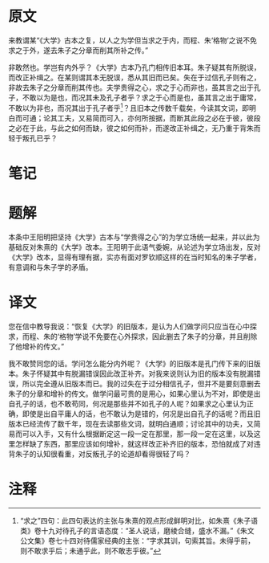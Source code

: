 # 原文
来教谓某“《大学》古本之复，以人之为学但当求之于内，而程、朱‘格物’之说不免求之于外，遂去朱子之分章而削其所补之传。”

非敢然也。学岂有内外乎？《大学》古本乃孔门相传旧本耳。朱子疑其有所脱误，而改正补缉之。在某则谓其本无脱误，悉从其旧而已矣。失在于过信孔子则有之，非故去朱子之分章而削其传也。夫学贵得之心，求之于心而非也，虽其言之出于孔子，不敢以为是也，而况其未及孔子者乎？求之于心而是也，虽其言之出于庸常，不敢以为非也，而况其出于孔子者乎[^1]？且旧本之传数千载矣，今读其文词，即明白而可通；论其工夫，又易简而可入，亦何所按据，而断其此段之必在于彼，彼段之必在于此，与此之如何而缺，彼之如何而补，而遂改正补缉之，无乃重于背朱而轻于叛孔已乎？
# 笔记

# 题解
本条中王阳明把坚持《大学》古本与“学贵得之心”的为学立场统一起来，并以此为基础反对朱熹的《大学》改本。王阳明于此语气委婉，从论述为学立场出发，反对《大学》改本，显得有理有据，实亦有面对罗钦顺这样的在当时知名的朱子学者，有意调和与朱子学的矛盾。
# 译文
您在信中教导我说：“恢复《大学》的旧版本，是认为人们做学问只应当在心中探求，而程、朱的‘格物’学说不免要在心外探求，因此删去了朱子的分章，并且削除了他增补的传文。”

我不敢赞同您的话。学问怎么能分内外呢？《大学》的旧版本是孔门传下来的旧版本。朱子怀疑其中有脱漏错误因此改正补齐。对我来说则认为旧的版本没有脱漏错误，所以完全遵从旧版本而已。我的过失在于过分相信孔子，但并不是要刻意删去朱子的分章和增补的传文。做学问最可贵的是用心，如果心里认为不对，即使是出自孔子的话，也不敢苟同，何况是那些并不如孔子的人呢？如果求之心里认为正确，即使是出自平庸人的话，也不敢认为是错的，何况是出自孔子的话呢？而且旧版本已经流传了数千年，现在去读那些文词，就明白通顺；讨论其中的功夫，又简易而可以入手，又有什么根据断定这一段一定在那里，那一段一定在这里，以及这里怎样缺了东西，那里应该如何增补，就这样改正补齐旧的版本，恐怕就成了对违背朱子的认知很看重，对反叛孔子的论道却看得很轻了吗？
# 注释

[^1]: “求之”四句：此四句表达的主张与朱熹的观点形成鲜明对比，如朱熹《朱子语类》卷十九对待孔子的言语态度：“圣人说话，磨棱合缝，盛水不漏。”《朱文公文集》卷七十四对待儒家经典的主张：“字求其训，句索其旨。未得乎前，则不敢求乎后；未通乎此，则不敢志乎彼。”